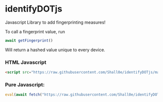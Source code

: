 # identifyDOTjs
Javascript Library to add fingerprinting measures!

To call a fingerprint value, run
```Javascript
await getFingerprint()
```
Will return a hashed value unique to every device.


### HTML Javascript
```HTML
<script src="https://raw.githubusercontent.com/Shall0e/identifyDOTjs/main/identify.js/"></script>
```
### Pure Javascript:
```Javascript
eval(await fetch("https://raw.githubusercontent.com/Shall0e/identifyDOTjs/main/identify.js/").then(e=>e.text()))
```
